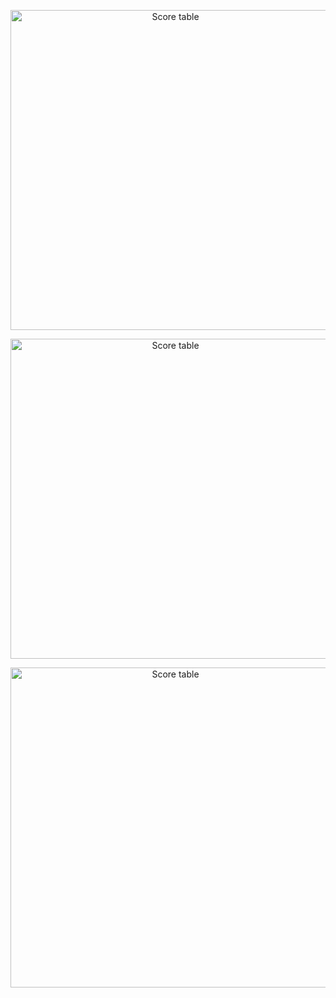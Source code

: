<p align="center"><img src="images/epaper_box.png" width=512 alt="Score table"></p>
<p align="center"><img src="images/keg_holder.png" width=512 alt="Score table"></p>
<p align="center"><img src="images/keg_holder_2.png" width=512 alt="Score table"></p>
